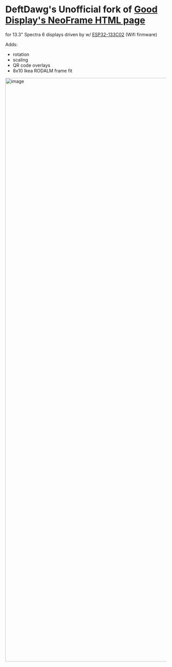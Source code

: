 # DeftDawg's Unofficial fork of [Good Display's NeoFrame HTML page](http://www.einkapp.com/esp32-133c02.html) 
for 13.3" Spectra 6 displays driven by w/ [ESP32-133C02](https://www.good-display.com/product/574.html) (Wifi firmware)

Adds:
- rotation
- scaling
- QR code overlays
- 8x10 Ikea RODALM frame fit

<img width="1961" height="1823" alt="image" src="https://github.com/user-attachments/assets/b5cfd834-e339-4dad-99c5-2332c2f0b3e4" />
